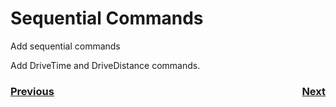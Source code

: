 # <a name="code"></a>Sequential Commands
Add sequential commands

Add DriveTime and DriveDistance commands.

<h3><span style="float:left">
<a href="romiCode5">Previous</a></span>
<span style="float:right">
<a href="romiCode7">Next</a></span></h3>